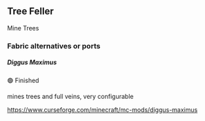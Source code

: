 ## Tree Feller

Mine Trees

### Fabric alternatives or ports

##### Diggus Maximus

:green_circle: Finished

mines trees and full veins, very configurable

https://www.curseforge.com/minecraft/mc-mods/diggus-maximus